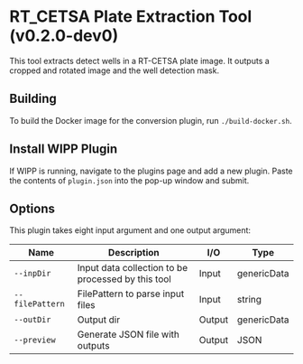 # RT_CETSA Plate Extraction Tool (v0.2.0-dev0)

This tool extracts detect wells in a RT-CETSA plate image.
It outputs a cropped and rotated image and the well detection mask.

## Building

To build the Docker image for the conversion plugin, run
`./build-docker.sh`.

## Install WIPP Plugin

If WIPP is running, navigate to the plugins page and add a new plugin. Paste the contents of `plugin.json` into the pop-up window and submit.

## Options

This plugin takes eight input argument and one output argument:

| Name            | Description                                        | I/O    | Type        |
|-----------------|----------------------------------------------------|--------|-------------|
| `--inpDir`      | Input data collection to be processed by this tool | Input  | genericData |
| `--filePattern` | FilePattern to parse input files                   | Input  | string      |
| `--outDir`      | Output dir                                         | Output | genericData |
| `--preview`     | Generate JSON file with outputs                    | Output | JSON        | Optional
